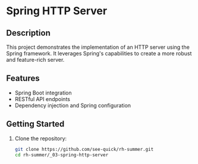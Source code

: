 # Spring HTTP Server

## Description
This project demonstrates the implementation of an HTTP server using the Spring framework. It leverages Spring's capabilities to create a more robust and feature-rich server.

## Features
- Spring Boot integration
- RESTful API endpoints
- Dependency injection and Spring configuration

## Getting Started
1. Clone the repository:
   ```bash
   git clone https://github.com/see-quick/rh-summer.git
   cd rh-summer/_03-spring-http-server
